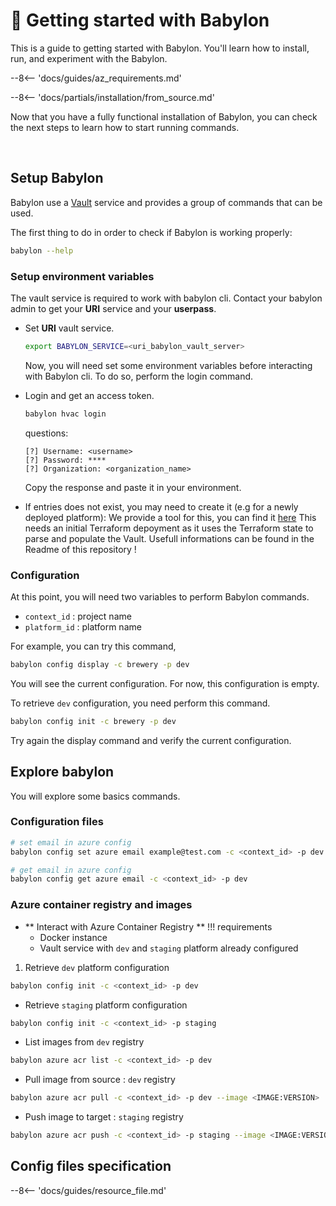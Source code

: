 # :rocket: Getting started with Babylon

This is a guide to getting started with Babylon. You'll learn how to install, run, and experiment with the Babylon.

--8<-- 'docs/guides/az_requirements.md'

--8<-- 'docs/partials/installation/from_source.md'

Now that you have a fully functional installation of Babylon, you can check the next steps to learn how to start running commands.

<br>

## Setup Babylon


Babylon use a [Vault](https://www.vaultproject.io/) service and provides a group of commands that can be used.

The first thing to do in order to check if Babylon is working properly:
```bash
babylon --help
```

### Setup environment variables

The vault service is required to work with babylon cli.
Contact your babylon admin to get your **URI** service and your **userpass**.

* Set **URI** vault service.
  ```bash
  export BABYLON_SERVICE=<uri_babylon_vault_server>
  ```

  Now, you will need set some environment variables before interacting with Babylon cli.
  To do so, perform the login command.

* Login and get an access token.  
  ```bash
  babylon hvac login
  ```
  questions: 
  ```text
  [?] Username: <username>
  [?] Password: ****
  [?] Organization: <organization_name>
  ```
  Copy the response and paste it in your environment.

* If entries does not exist, you may need to create it (e.g for a newly deployed platform):
  We provide a tool for this, you can find it [here](https://github.com/Cosmo-Tech/backend-tf-state-to-vault)
  This needs an initial Terraform depoyment as it uses the Terraform state to parse and populate the Vault.
  Usefull informations can be found in the Readme of this repository !

### Configuration

At this point, you will need two variables to perform Babylon commands.

  - `context_id` : project name
  - `platform_id` : platform name

For example, you can try this command,

```bash
babylon config display -c brewery -p dev
```
You will see the current configuration. For now, this configuration is empty.

To retrieve `dev` configuration, you need perform this command.

```bash
babylon config init -c brewery -p dev
```

Try again the display command and verify the current configuration.


## Explore babylon

You will explore some basics commands. 

### Configuration files

```bash
# set email in azure config
babylon config set azure email example@test.com -c <context_id> -p dev
```
```bash
# get email in azure config
babylon config get azure email -c <context_id> -p dev
```

### Azure container registry and images

* ** Interact with Azure Container Registry ** 
!!! requirements
    * Docker instance
    * Vault service with `dev` and `staging` platform already configured 


1. Retrieve `dev` platform configuration
```bash
babylon config init -c <context_id> -p dev 
```

* Retrieve `staging` platform configuration
```bash
babylon config init -c <context_id> -p staging 
```

* List images from `dev` registry
```bash
babylon azure acr list -c <context_id> -p dev 
```

* Pull image from source : `dev` registry
```bash
babylon azure acr pull -c <context_id> -p dev --image <IMAGE:VERSION> 
```

* Push image to target : `staging` registry
```bash
babylon azure acr push -c <context_id> -p staging --image <IMAGE:VERSION>
```

## Config files specification

--8<-- 'docs/guides/resource_file.md'
